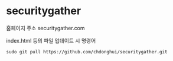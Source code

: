 # securitygather

홈페이지 주소
securitygather.com

index.html 등의 파일 업데이트 시 명령어
```
sudo git pull https://github.com/chdonghui/securitygather.git
```
